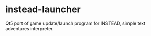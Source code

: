 # instead-launcher
Qt5 port of game update/launch program for INSTEAD, simple text adventures interpreter.
